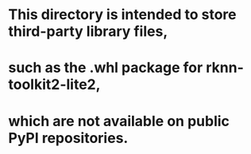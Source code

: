 # This directory is intended to store third-party library files,
# such as the .whl package for rknn-toolkit2-lite2,
# which are not available on public PyPI repositories. 
